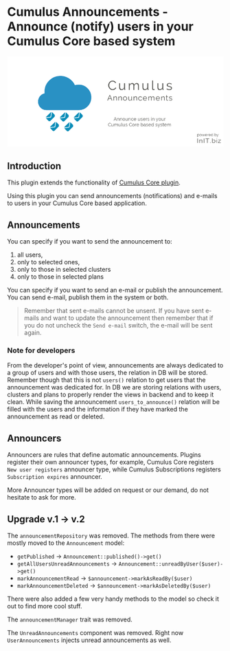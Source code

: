 # Cumulus Announcements -  Announce (notify) users in your Cumulus Core based system 
![Cumulus Announcements banner](https://raw.githubusercontent.com/initbiz/initbiz.github.io/master/cumulusannouncements/assets/images/cumulus-announcements-banner.png)

## Introduction

This plugin extends the functionality of [Cumulus Core plugin](https://octobercms.com/plugin/initbiz-cumuluscore).

Using this plugin you can send announcements (notifications) and e-mails to users in your Cumulus Core based application.

[//]: # (Documentation)

## Announcements

You can specify if you want to send the announcement to:
1. all users,
1. only to selected ones,
1. only to those in selected clusters
1. only to those in selected plans

You can specify if you want to send an e-mail or publish the announcement. You can send e-mail, publish them in the system or both.

> Remember that sent e-mails cannot be unsent. If you have sent e-mails and want to update the announcement then remember that if you do not uncheck the `Send e-mail` switch, the e-mail will be sent again.

### Note for developers

From the developer's point of view, announcements are always dedicated to a group of users and with those users, the relation in DB will be stored. Remember though that this is not `users()` relation to get users that the announcement was dedicated for. In DB we are storing relations with users, clusters and plans to properly render the views in backend and to keep it clean. While saving the announcement `users_to_announce()` relation will be filled with the users and the information if they have marked the announcement as read or deleted.

## Announcers

Announcers are rules that define automatic announcements. Plugins register their own announcer types, for example, Cumulus Core registers `New user registers` announcer type, while Cumulus Subscriptions registers `Subscription expires` announcer.

More Announcer types will be added on request or our demand, do not hesitate to ask for more.

## Upgrade v.1 -> v.2

The `announcementRepository` was removed. The methods from there were mostly moved to the `Announcement` model:

* `getPublished` -> `Announcement::published()->get()`
* `getAllUsersUnreadAnnouncements` -> `Announcement::unreadByUser($user)->get()`
* `markAnnouncementRead` -> `$announcement->markAsReadBy($user)`
* `markAnnouncementDeleted` -> `$announcement->markAsDeletedBy($user)`

There were also added a few very handy methods to the model so check it out to find more cool stuff.

The `announcementManager` trait was removed.

The `UnreadAnnouncements` component was removed. Right now `UserAnnouncements` injects unread announcements as well.